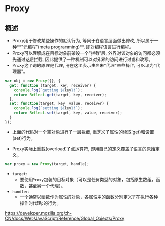 # Proxy
## 概述
- Proxy用于修改某些操作的默认行为, 等同于在语言层面做出修改, 所以属于一种**"元编程"(meta programming)**, 即对编程语言进行编程。
- Proxy可以理解成在目标对象前架设一个"拦截"层, 外界对该对象的访问都必须先通过这层拦截, 因此提供了一种机制可以对外界的访问进行过滤和改写。
- Proxy这个词的原理是代理, 用在这里表示由它来"代理"某些操作, 可以译为"代理器"。

```javascript
var obj = new Proxy({}, {
  get: function (target, key, receiver) {
    console.log(`getting ${key}!`);
    return Reflect.get(target, key, receiver);
  },
  set: function(target, key, value, receiver) {
    console.log(`setting ${key}!`);
    return Reflect.set(target, key, value, receiver);
  }
});
```


- 上面的代码对一个空对象进行了一层拦截, 重定义了属性的读取(get)和设置(set)行为。

- Proxy实际上重载(overload)了点运算符, 即用自己的定义覆盖了语言的原始定义。

``` javascript
var proxy = new Proxy(target, handle);
```

- `target`:
  - 要使用`Proxy`包装的目标对象（可以是任何类型的对象，包括原生数组，函数，甚至另一个代理）。
- `handler`:
  - 一个通常以函数作为属性的对象，各属性中的函数分别定义了在执行各种操作时代理`p`的行为。 




https://developer.mozilla.org/zh-CN/docs/Web/JavaScript/Reference/Global_Objects/Proxy
